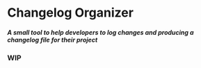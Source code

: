 # Changelog Organizer

##### A small tool to help developers to log changes and producing a changelog file for their project

### WIP

